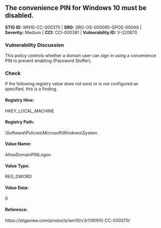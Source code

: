 <h2>The convenience PIN for Windows 10 must be disabled.</h2>
<p><strong>STIG ID:</strong> WN10-CC-000370  |  <strong>SRG:</strong> SRG-OS-000095-GPOS-00049 |  <strong>Severity:</strong> Medium |  <strong>CCI:</strong> CCI-000381 |  <strong>Vulnerability ID:</strong> V-220870</p>

<h3>Vulnerability Discussion</h3>
<p>This policy controls whether a domain user can sign in using a convenience PIN to prevent enabling (Password Stuffer).</p>

<h3>Check</h3>
<p>If the following registry value does not exist or is not configured as specified, this is a finding.</p>

<h4>Registry Hive:</h4>
<p>HKEY_LOCAL_MACHINE</p>

<h4>Registry Path:</h4>
<p>\Software\Policies\Microsoft\Windows\System</p>

<h4>Value Name:</h4>
<p>AllowDomainPINLogon</p>

<h4>Value Type:</h4>
<p>REG_DWORD</p>

<h4>Value Data:</h4>
<p>0</p>

<h4>Reference:</h4>
https://stigaview.com/products/win10/v3r1/WN10-CC-000370/
